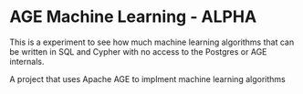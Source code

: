# AGE Machine Learning - ALPHA

This is a experiment to see how much machine learning algorithms that can be written in SQL and Cypher with no access to the Postgres or AGE internals.

A project that uses Apache AGE to implment machine learning algorithms

